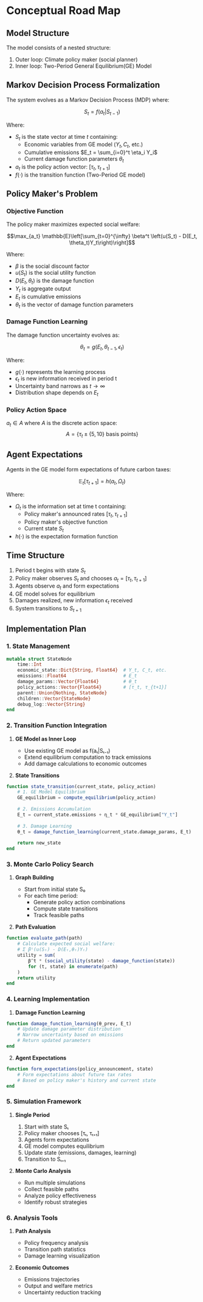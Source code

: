 # Conceptual Road Map 

## Model Structure
The model consists of a nested structure:
1. Outer loop: Climate policy maker (social planner)
2. Inner loop: Two-Period General Equilibrium(GE) Model

## Markov Decision Process Formalization
The system evolves as a Markov Decision Process (MDP) where:

$$S_t = f(a_t | S_{t-1})$$

Where:
- $S_t$ is the state vector at time $t$ containing:
  - Economic variables from GE model ($Y_t, C_t,$ etc.)
  - Cumulative emissions $E_t = \sum_{i=0}^t \eta_i Y_i$
  - Current damage function parameters $\theta_t$
- $a_t$ is the policy action vector: $[\tau_t, \tau_{t+1}]$
- $f(\cdot)$ is the transition function (Two-Period GE model)

## Policy Maker's Problem

### Objective Function
The policy maker maximizes expected social welfare:

$$\max_{a_t} \mathbb{E}\left[\sum_{t=0}^{\infty} \beta^t \left(u(S_t) - D(E_t, \theta_t)Y_t\right)\right]$$

Where:
- $\beta$ is the social discount factor
- $u(S_t)$ is the social utility function
- $D(E_t, \theta_t)$ is the damage function
- $Y_t$ is aggregate output
- $E_t$ is cumulative emissions
- $\theta_t$ is the vector of damage function parameters

### Damage Function Learning
The damage function uncertainty evolves as:

$$\theta_t = g(E_t, \theta_{t-1}, \epsilon_t)$$

Where:
- $g(\cdot)$ represents the learning process
- $\epsilon_t$ is new information received in period t
- Uncertainty band narrows as $t \rightarrow \infty$
- Distribution shape depends on $E_t$

### Policy Action Space
$a_t \in A$ where $A$ is the discrete action space:
$$A = \{\tau_t \pm \{5, 10\} \text{ basis points}\}$$

## Agent Expectations
Agents in the GE model form expectations of future carbon taxes:

$$\mathbb{E}_t[\tau_{t+1}] = h(a_t, \Omega_t)$$

Where:
- $\Omega_t$ is the information set at time t containing:
  - Policy maker's announced rates $[\tau_t, \tau_{t+1}]$
  - Policy maker's objective function
  - Current state $S_t$
- $h(\cdot)$ is the expectation formation function

## Time Structure
1. Period t begins with state $S_t$
2. Policy maker observes $S_t$ and chooses $a_t = [\tau_t, \tau_{t+1}]$
3. Agents observe $a_t$ and form expectations
4. GE model solves for equilibrium
5. Damages realized, new information $\epsilon_t$ received
6. System transitions to $S_{t+1}$

## Implementation Plan

### 1. State Management
```julia
mutable struct StateNode
    time::Int
    economic_state::Dict{String, Float64}  # Y_t, C_t, etc.
    emissions::Float64                     # E_t
    damage_params::Vector{Float64}         # θ_t
    policy_actions::Vector{Float64}        # [τ_t, τ_{t+1}]
    parent::Union{Nothing, StateNode}
    children::Vector{StateNode}
    debug_log::Vector{String}
end
```

### 2. Transition Function Integration
1. **GE Model as Inner Loop**
   - Use existing GE model as f(aₜ|Sₜ₋₁)
   - Extend equilibrium computation to track emissions
   - Add damage calculations to economic outcomes

2. **State Transitions**
```julia
function state_transition(current_state, policy_action)
    # 1. GE Model Equilibrium
    GE_equilibrium = compute_equilibrium(policy_action)
    
    # 2. Emissions Accumulation
    E_t = current_state.emissions + η_t * GE_equilibrium["Y_t"]
    
    # 3. Damage Learning
    θ_t = damage_function_learning(current_state.damage_params, E_t)
    
    return new_state
end
```

### 3. Monte Carlo Policy Search
1. **Graph Building**
   - Start from initial state S₀
   - For each time period:
     - Generate policy action combinations
     - Compute state transitions
     - Track feasible paths

2. **Path Evaluation**
```julia
function evaluate_path(path)
    # Calculate expected social welfare:
    # Σ βᵗ(u(Sₜ) - D(Eₜ,θₜ)Yₜ)
    utility = sum(
        β^t * (social_utility(state) - damage_function(state)) 
        for (t, state) in enumerate(path)
    )
    return utility
end
```

### 4. Learning Implementation
1. **Damage Function Learning**
```julia
function damage_function_learning(θ_prev, E_t)
    # Update damage parameter distribution
    # Narrow uncertainty based on emissions
    # Return updated parameters
end
```

2. **Agent Expectations**
```julia
function form_expectations(policy_announcement, state)
    # Form expectations about future tax rates
    # Based on policy maker's history and current state
end
```

### 5. Simulation Framework
1. **Single Period**
   1. Start with state Sₜ
   2. Policy maker chooses [τₜ, τₜ₊₁]
   3. Agents form expectations
   4. GE model computes equilibrium
   5. Update state (emissions, damages, learning)
   6. Transition to Sₜ₊₁

2. **Monte Carlo Analysis**
   - Run multiple simulations
   - Collect feasible paths
   - Analyze policy effectiveness
   - Identify robust strategies

### 6. Analysis Tools
1. **Path Analysis**
   - Policy frequency analysis
   - Transition path statistics
   - Damage learning visualization

2. **Economic Outcomes**
   - Emissions trajectories
   - Output and welfare metrics
   - Uncertainty reduction tracking
